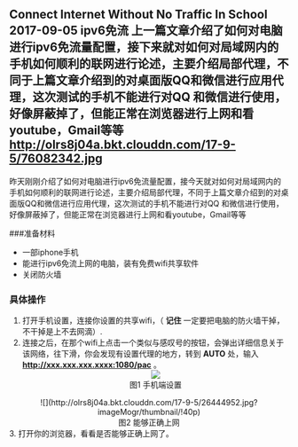 Connect Internet Without No Traffic In School
2017-09-05
ipv6免流
上一篇文章介绍了如何对电脑进行ipv6免流量配置，接下来就对如何对局域网内的手机如何顺利的联网进行论述，主要介绍局部代理，不同于上篇文章介绍到的对桌面版QQ和微信进行应用代理，这次测试的手机不能进行对QQ 和微信进行使用，好像屏蔽掉了，但能正常在浏览器进行上网和看youtube，Gmail等等
http://olrs8j04a.bkt.clouddn.com/17-9-5/76082342.jpg
---
昨天刚刚介绍了如何对电脑进行ipv6免流量配置，接今天就对如何对局域网内的手机如何顺利的联网进行论述，主要介绍局部代理，不同于上篇文章介绍到的对桌面版QQ和微信进行应用代理，这次测试的手机不能进行对QQ 和微信进行使用，好像屏蔽掉了，但能正常在浏览器进行上网和看youtube，Gmail等等

###准备材料

- 一部iphone手机
- 能进行ipv6免流上网的电脑，装有免费wifi共享软件
- 关闭防火墙

### 具体操作

1. 打开手机设置，连接你设置的共享wifi，（ **记住** 一定要把电脑的防火墙干掉，不干掉是上不去网滴）.
2. 连接之后，在那个wifi上点击一个类似与感叹号的按钮，会弹出详细信息关于该网络，往下滑，你会发现有设置代理的地方，转到 **AUTO** 处，输入 **http://xxx.xxx.xxx.xxxx:1080/pac** 。<div align="center">
![](http://olrs8j04a.bkt.clouddn.com/17-9-5/58224058.jpg?imageMogr/thumbnail/!40p)  <center class="cap"><caption>图1 手机端设置</caption></center>
  </div><div align="center">
  ![](http://olrs8j04a.bkt.clouddn.com/17-9-5/26444952.jpg?imageMogr/thumbnail/!40p)
  <center class="cap"><caption>图2 能够正确上网</caption></center>
  </div>
3. 打开你的浏览器，看看是否能够正确上网了。
